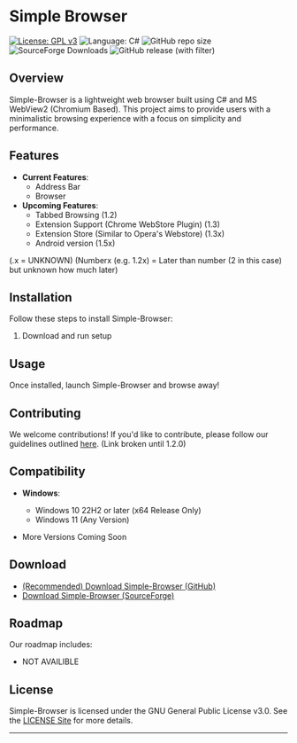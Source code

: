 # Simple Browser
[![License: GPL v3](https://img.shields.io/github/license/DanielLMcGuire/Simple-Browser?style=flat-square)](https://www.gnu.org/licenses/old-licenses/gpl-3.0) ![Language: C#](https://img.shields.io/badge/language-C%23-178600?style=flat-square) ![GitHub repo size](https://img.shields.io/github/repo-size/DanielLMcGuire/Simple-Browser) ![SourceForge Downloads](https://img.shields.io/sourceforge/dm/simple-browser?style=flat-square) ![GitHub release (with filter)](https://img.shields.io/github/v/release/DanielLMcGuire/Simple-Browser?style=flat-square)

## Overview

Simple-Browser is a lightweight web browser built using C# and MS WebView2 (Chromium Based). This project aims to provide users with a minimalistic browsing experience with a focus on simplicity and performance.

## Features

- **Current Features**: 
  - Address Bar
  - Browser
- **Upcoming Features**:
  - Tabbed Browsing (1.2)
  - Extension Support (Chrome WebStore Plugin) (1.3)
  - Extension Store (Similar to Opera's Webstore) (1.3x)
  - Android version (1.5x)

(.x = UNKNOWN) (Numberx (e.g. 1.2x) = Later than number (2 in this case) but unknown how much later) 

## Installation

Follow these steps to install Simple-Browser:
1. Download and run setup 

## Usage

Once installed, launch Simple-Browser and browse away!

## Contributing

We welcome contributions! If you'd like to contribute, please follow our guidelines outlined [here](https://daniellmcguire.github.io/simple-browser/contibute). (Link broken until 1.2.0)


## Compatibility

- **Windows**:
  - Windows 10 22H2 or later (x64 Release Only)
  - Windows 11 (Any Version)

- More Versions Coming Soon

## Download

- [(Recommended) Download Simple-Browser (GitHub)](https://github.com/DanielLMcGuire/Simple-Browser/releases/latest)
- [Download Simple-Browser (SourceForge)](https://sourceforge.net/projects/simple-browser/files/latest/download)

## Roadmap

Our roadmap includes:
- NOT AVAILIBLE

## License

Simple-Browser is licensed under the GNU General Public License v3.0. See the [LICENSE Site](https://DanielLMcGuire.github.io/Simple-Browser/License) for more details.

---
